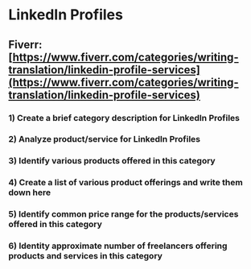 # LinkedIn Profiles
## Fiverr: [https://www.fiverr.com/categories/writing-translation/linkedin-profile-services](https://www.fiverr.com/categories/writing-translation/linkedin-profile-services)
### 1) Create a brief category description for LinkedIn Profiles
### 2) Analyze product/service for LinkedIn Profiles
### 3) Identify various products offered in this category
### 4) Create a list of various product offerings and write them down here
### 5) Identify common price range for the products/services offered in this category
### 6) Identity approximate number of freelancers offering products and services in this category
